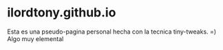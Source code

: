 # ilordtony.github.io
Esta es una pseudo-pagina personal hecha con la tecnica tiny-tweaks. =)
Algo muy elemental
